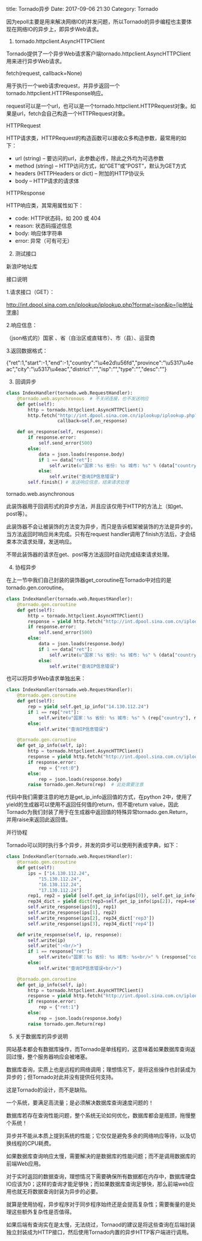 title: Tornado异步
Date: 2017-09-06 21:30
Category: Tornado

因为epoll主要是用来解决网络IO的并发问题，所以Tornado的异步编程也主要体现在网络IO的异步上，即异步Web请求。

1. tornado.httpclient.AsyncHTTPClient

Tornado提供了一个异步Web请求客户端tornado.httpclient.AsyncHTTPClient用来进行异步Web请求。

fetch(request, callback=None)

用于执行一个web请求request，并异步返回一个tornado.httpclient.HTTPResponse响应。

request可以是一个url，也可以是一个tornado.httpclient.HTTPRequest对象。如果是url，fetch会自己构造一个HTTPRequest对象。

HTTPRequest

HTTP请求类，HTTPRequest的构造函数可以接收众多构造参数，最常用的如下：

- url (string) – 要访问的url，此参数必传，除此之外均为可选参数
- method (string) – HTTP访问方式，如“GET”或“POST”，默认为GET方式
- headers (HTTPHeaders or dict) – 附加的HTTP协议头
- body – HTTP请求的请求体

HTTPResponse

HTTP响应类，其常用属性如下：

- code: HTTP状态码，如 200 或 404
- reason: 状态码描述信息
- body: 响应体字符串
- error: 异常（可有可无）

2. 测试接口

新浪IP地址库

接口说明

1.请求接口（GET）：

http://int.dpool.sina.com.cn/iplookup/iplookup.php?format=json&ip=[ip地址字串]

2.响应信息：

（json格式的）国家 、省（自治区或直辖市）、市（县）、运营商

3.返回数据格式：

{"ret":1,"start":-1,"end":-1,"country":"\u4e2d\u56fd","province":"\u5317\u4eac","city":"\u5317\u4eac","district":"","isp":"","type":"","desc":""}

3. 回调异步

```python
class IndexHandler(tornado.web.RequestHandler):
    @tornado.web.asynchronous  # 不关闭连接，也不发送响应
    def get(self):
        http = tornado.httpclient.AsyncHTTPClient()
        http.fetch("http://int.dpool.sina.com.cn/iplookup/iplookup.php?format=json&ip=14.130.112.24",
                   callback=self.on_response)

    def on_response(self, response):
        if response.error:
            self.send_error(500)
        else:
            data = json.loads(response.body)
            if 1 == data["ret"]:
                self.write(u"国家：%s 省份: %s 城市: %s" % (data["country"], data["province"], data["city"]))
            else:
                self.write("查询IP信息错误")
        self.finish() # 发送响应信息，结束请求处理
```

tornado.web.asynchronous

此装饰器用于回调形式的异步方法，并且应该仅用于HTTP的方法上（如get、post等）。

此装饰器不会让被装饰的方法变为异步，而只是告诉框架被装饰的方法是异步的，当方法返回时响应尚未完成。只有在request handler调用了finish方法后，才会结束本次请求处理，发送响应。

不带此装饰器的请求在get、post等方法返回时自动完成结束请求处理。

4. 协程异步

在上一节中我们自己封装的装饰器get_coroutine在Tornado中对应的是tornado.gen.coroutine。

```python
class IndexHandler(tornado.web.RequestHandler):
    @tornado.gen.coroutine
    def get(self):
        http = tornado.httpclient.AsyncHTTPClient()
        response = yield http.fetch("http://int.dpool.sina.com.cn/iplookup/iplookup.php?format=json&ip=14.130.112.24")
        if response.error:
            self.send_error(500)
        else:
            data = json.loads(response.body)
            if 1 == data["ret"]:
                self.write(u"国家：%s 省份: %s 城市: %s" % (data["country"], data["province"], data["city"]))
            else:
                self.write("查询IP信息错误")
```

也可以将异步Web请求单独出来：

```python
class IndexHandler(tornado.web.RequestHandler):
    @tornado.gen.coroutine
    def get(self):
        rep = yield self.get_ip_info("14.130.112.24")
        if 1 == rep["ret"]:
            self.write(u"国家：%s 省份: %s 城市: %s" % (rep["country"], rep["province"], rep["city"]))
        else:
            self.write("查询IP信息错误")

    @tornado.gen.coroutine
    def get_ip_info(self, ip):
        http = tornado.httpclient.AsyncHTTPClient()
        response = yield http.fetch("http://int.dpool.sina.com.cn/iplookup/iplookup.php?format=json&ip=" + ip)
        if response.error:
            rep = {"ret:0"}
        else:
            rep = json.loads(response.body)
        raise tornado.gen.Return(rep)  # 此处需要注意
```

代码中我们需要注意的地方是get_ip_info返回值的方式，在python 2中，使用了yield的生成器可以使用不返回任何值的return，但不能return value，因此Tornado为我们封装了用于在生成器中返回值的特殊异常tornado.gen.Return，并用raise来返回此返回值。

并行协程

Tornado可以同时执行多个异步，并发的异步可以使用列表或字典，如下：

```python
class IndexHandler(tornado.web.RequestHandler):
    @tornado.gen.coroutine
    def get(self):
        ips = ["14.130.112.24",
            "15.130.112.24",
            "16.130.112.24",
            "17.130.112.24"]
        rep1, rep2 = yield [self.get_ip_info(ips[0]), self.get_ip_info(ips[1])]
        rep34_dict = yield dict(rep3=self.get_ip_info(ips[2]), rep4=self.get_ip_info(ips[3]))
        self.write_response(ips[0], rep1) 
        self.write_response(ips[1], rep2) 
        self.write_response(ips[2], rep34_dict['rep3']) 
        self.write_response(ips[3], rep34_dict['rep4']) 

    def write_response(self, ip, response):
        self.write(ip) 
        self.write(":<br/>") 
        if 1 == response["ret"]:
            self.write(u"国家：%s 省份: %s 城市: %s<br/>" % (response["country"], response["province"], response["city"]))
        else:
            self.write("查询IP信息错误<br/>")

    @tornado.gen.coroutine
    def get_ip_info(self, ip):
        http = tornado.httpclient.AsyncHTTPClient()
        response = yield http.fetch("http://int.dpool.sina.com.cn/iplookup/iplookup.php?format=json&ip=" + ip)
        if response.error:
            rep = {"ret:1"}
        else:
            rep = json.loads(response.body)
        raise tornado.gen.Return(rep)
```

5. 关于数据库的异步说明

网站基本都会有数据库操作，而Tornado是单线程的，这意味着如果数据库查询返回过慢，整个服务器响应会被堵塞。

数据库查询，实质上也是远程的网络调用；理想情况下，是将这些操作也封装成为异步的；但Tornado对此并没有提供任何支持。

这是Tornado的设计，而不是缺陷。

一个系统，要满足高流量；是必须解决数据库查询速度问题的！

数据库若存在查询性能问题，整个系统无论如何优化，数据库都会是瓶颈，拖慢整个系统！

异步并不能从本质上提到系统的性能；它仅仅是避免多余的网络响应等待，以及切换线程的CPU耗费。

如果数据库查询响应太慢，需要解决的是数据库的性能问题；而不是调用数据库的前端Web应用。

对于实时返回的数据查询，理想情况下需要确保所有数据都在内存中，数据库硬盘IO应该为0；这样的查询才能足够快；而如果数据库查询足够快，那么前端web应用也就无将数据查询封装为异步的必要。

就算是使用协程，异步程序对于同步程序始终还是会提高复杂性；需要衡量的是处理这些额外复杂性是否值得。

如果后端有查询实在是太慢，无法绕过，Tornaod的建议是将这些查询在后端封装独立封装成为HTTP接口，然后使用Tornado内置的异步HTTP客户端进行调用。
